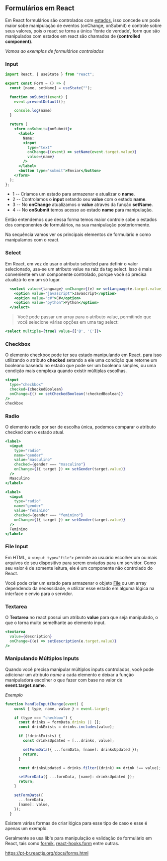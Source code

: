 ## Formulários em React

Em React formulários são controlados com [estados](./../00-code-examples/src/examples/Estados.js), isso concede um pode maior sobe 
manipulação de eventos (onChange, onSubmit) e controle sobre seus valores, pois o react se torna a única 'fonte de verdade', form que são manipulados com estados em react são chamados de **(controlled component)**.

*Vamos ao exemplos de formulários controlados*


### Input
```jsx
import React, { useState } from "react";

export const Form = () => {
  const [name, setName] = useState("");

  function onSubmit(event) {
    event.preventDefault();

    console.log(name)
  }

  return (
    <form onSubmit={onSubmit}>
      <label>
        Name:
        <input
          type="text"
          onChange={(event) => setName(event.target.value)}
          value={name}
        />
      </label>
      <button type="submit">Enviar</button>
    </form>
  );
};
```

- 1 -- Criamos um estado para armazenar e atualizar o **name**.
- 2 -- Controlamos o **input** setando seu **value** com o estado **name**.
- 3 -- No **onChange** atualizamos o **value** através da função **setName**.
- 4 -- No **onSubmit** temos acesso ao estado **name** para manipulação.

Então entendemos que dessa forma temos maior controle sobe o estados dos componentes de formulários, na sua manipulação posteriormente. 

Na sequência vamos ver os principais elementos de formulário e como manipulamos com o react.


### Select

Em React, em vez de usar o atributo selected para definir o valor selecionado, usa-se um atributo value na raiz da tag select. Isso é mais conveniente em um componente controlado, porque você só precisa atualizá-lo em um só lugar.

```jsx
  <select value={language} onChange={(e) => setLanguage(e.target.value)}>
    <option value="javascript">Javascript</option>
    <option value="c#">C#</option>
    <option value="python">Python</option>
  </select>
```
> Você pode passar um array para o atributo value, permitindo que você selecione várias opções em uma tag select:

```jsx
<select multiple={true} value={['B', 'C']}>
```


### Checkbox

O elemento checkbox pode ter seu estado manipulando em React. para isso utilizando o atributo **checked** setando a ele uma condição que retorne um booleano baseado no estado que pode ser um booleano simples, ou uma condição mais complexa quando existir múltiplas escolhas.

```jsx
<input
  type="checkbox"
  checked={checkedBoolean}
  onChange={() => setCheckedBoolean(!checkedBoolean)}
/>
checkbox
```

### Radio

O elemento radio por ser de escolha única, podemos comparar o atributo checked com o estado atual.

```jsx
<label>
  <input
    type="radio"
    name="gender"
    value="masculino"
    checked={gender === "masculino"}
    onChange={({ target }) => setGender(target.value)}
  />
  Masculino
</label>

<label>
  <input
    type="radio"
    name="gender"
    value="feminino"
    checked={gender === "feminino"}
    onChange={({ target }) => setGender(target.value)}
  />
  Feminino
</label>
```
### File Input

Em HTML, o `<input type="file">` permite ao usuário escolher um ou mais arquivos de seu dispositivo para serem enviados para um servidor.
Como seu valor é de somente leitura, ele é um componente não controlado do React.

Você pode criar um estado para armazenar o objeto [File](https://developer.mozilla.org/pt-BR/docs/Web/API/File/Using_files_from_web_applications) ou um array dependendo da necessidade, e utilizar esse estado em alguma lógica na interface e envio para o servidor.

### Textarea

O **Textarea** no react possui um atributo **value** para que seja manipulado, o que o torna muito semelhante ao elemento input.

```jsx
<textarea 
  value={description} 
  onChange={(e) => setDescription(e.target.value)} 
/>
```

### Manipulando Múltiplos Inputs

Quando você precisa manipular múltiplos inputs controlados, você pode adicionar um atributo *name* a cada elemento e deixar a função manipuladora escolher o que fazer com base no valor de **event.target.name**.

*Exemplo*
```jsx
function handleInputChange(event) {
    const { type, name, value } = event.target;

    if (type === "checkbox") {
      const drinks = formData.drinks || [];
      const drinkExists = drinks.includes(value);

      if (!drinkExists) {
        const drinksUpdated = [...drinks, value];

        setFormData({ ...formData, [name]: drinksUpdated });
        return;
      }

      const drinksUpdated = drinks.filter((drink) => drink !== value);

      setFormData({ ...formData, [name]: drinksUpdated });
      return;
    }

    setFormData({
      ...formData,
      [name]: value,
    });
  }
```
Existem várias formas de criar lógica para esse tipo de caso e esse é apenas um exemplo.

Geralmente se usa lib's para manipulação e validação de formulário em React, tais como [formik](https://formik.org/docs/overview), [react-hooks.form](https://react-hook-form.com/) entre outras.



https://pt-br.reactjs.org/docs/forms.html





